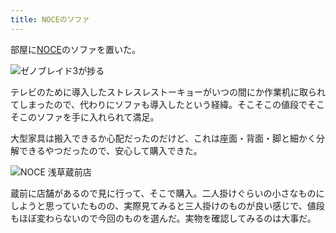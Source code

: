 ```yaml
---
title: NOCEのソファ
---
```

部屋に[NOCE](https://www.noce.co.jp/)のソファを置いた。

![](https://lh6.googleusercontent.com/DdJwJXkm5vQznLyGI-aMQeBWkurMDZavGRnyqP-cWsMbm5kM_mpd-xoYt9Ifd2KeAGMJi1Sh9ENaI8eqftv9TbE4Lfv_2up_e4BDyhZ3OLOSMdDH8WpbsqlVP8Bai1WAPokfZGbcOrKDHXOxEyTctpz_3a9PUwCdNfcV4uf7Edlvpv-aJuGDKN2j5OdiTQ "ゼノブレイド3が捗る")

テレビのために導入したストレスレストーキョーがいつの間にか作業机に取られてしまったので、代わりにソファも導入したという経緯。そこそこの値段でそこそこのソファを手に入れられて満足。

大型家具は搬入できるか心配だったのだけど、これは座面・背面・脚と細かく分解できるやつだったので、安心して購入できた。

![](https://lh5.googleusercontent.com/uqIvGzSCw10kHtRKSeeeR_j_8BjiDzStVu4t-mONFio9JxVDkQiiBkz7ZDKhtJTa2TJ2o-vZD7Mb8-iloacw5FcSUYbdyLzFCEzqSTuIbi1-N-8s5iDO_7wIHw4fpDRQH3rkQTK68jKxxzwVKy8UPO6hCNHz_zMxsPYquk5kpLoN1Q1BQ5sLe-oEZ6ibew "NOCE 浅草蔵前店")

蔵前に店舗があるので見に行って、そこで購入。二人掛けぐらいの小さなものにしようと思っていたものの、実際見てみると三人掛けのものが良い感じで、値段もほぼ変わらないので今回のものを選んだ。実物を確認してみるのは大事だ。
